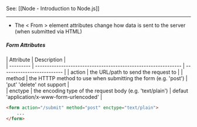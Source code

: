 See: [[Node - Introduction to Node.js]]

--- 

* The < From > element attributes change how data is sent to the server (when submitted via HTML)
##### Form Attributes
| Attribute | Description                                                    |                            
| --------- | -------------------------------------------------------------- | -------------------------- |
| action    | the URL/path to send the request to                            | 
| method    | the HTTTP method to use when submitting the form (e.g. 'post') | 'put' 'delete' not support |              
| enctype   | the encoding type of the request body (e.g. 'text/plain')      | defaut 'application/x-www-form-urlencoded' |

```html
<form action="/submit" method="post" enctype="text/plain"> 
	... 
</form>
```
